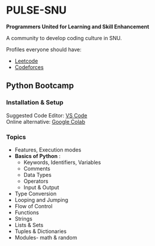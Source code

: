 # PULSE-SNU

**Programmers United for Learning and Skill Enhancement**  

A community to develop coding culture in SNU.  

Profiles everyone should have:  
+ [Leetcode](leetcode.com)
+ [Codeforces](codeforces.com)

## Python Bootcamp

### Installation & Setup  

Suggested Code Editor: [VS Code](https://code.visualstudio.com)  
Online alternative: [Google Colab](https://colab.research.google.com)  

### Topics

+ Features, Execution modes
+ **Basics of Python** :
  + Keywords, Identifiers, Variables
  + Comments
  + Data Types
  + Operators
  + Input & Output
+ Type Conversion
+ Looping and Jumping
+ Flow of Control
+ Functions
+ Strings
+ Lists & Sets
+ Tuples & Dictionaries
+ Modules- math & random 
